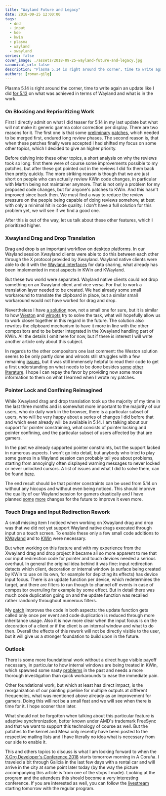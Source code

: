 ```yaml
---
title: "Wayland Future and Legacy"
date: 2018-09-25 12:00:00
tags:
  - dnd
  - input
  - kde
  - kwin
  - plasma
  - wayland
  - xwayland
series: false
cover_image: ./assets/2018-09-25-wayland-future-and-legacy.jpg
canonical_url: false
description: "Plasma 5.14 is right around the corner, time to write again an update like I did for 5.13 on what was achieved in terms of Wayland and what is in the work."
authors: [roman-gilg]
---
```

Plasma 5.14 is right around the corner, time to write again an update like I did [for 5.13](./progress-on-plasma-wayland-for-513) on what was achieved in terms of Wayland and what is in the work.

### On Blocking and Reprioritizing Work
First I directly admit on what I did teaser for 5.14 in my last update but what will not make it: generic gamma color correction per display. There are two reasons for it. The first one is that some [preliminary][phab-gamma-patch] [patches][phab-outputs-patch], which needed to be merged first, endured long review phases. The second reason is, that when these patches finally were accepted I had shifted my focus on some other topics, which I decided to give an higher priority.

Before delving into these other topics, a short analysis on why the reviews took so long: first there were of course some improvements possible to my patches, but after these got pointed out in the reviews I did fix them back then pretty quickly. The more striking reason is though that we are just short on people who can actually review KWin code changes, in particular with Martin being not maintainer anymore. That is not only a problem for my proposed code changes, but for anyone's patches to KWin. And this hasn't improved since back then. We must find a way to reduce the review pressure on the people being capable of doing reviews somehow, at best with only a minimal hit in code quality. I don't have a full solution for this problem yet, we will see if we find a good one.

After this is out of the way, let us talk about these other features, which I prioritized higher.

### Xwayland Drag and Drop Translation
Drag and drop is an important workflow on desktop platforms. In our Wayland session Xwayland clients were able to do this between each other through the X protocol provided by Xwayland. Wayland native clients were able to do it with the [Wayland interfaces][wayland-data-sharing] for data sharing, what already has been implemented in most aspects in KWin and KWayland.

But these two world were separated. Wayland native clients could not drop something on an Xwayland client and vice versa. For that to work a translation layer needed to be created. We had already some small workaround to translate the clipboard in place, but a similar small workaround would not have worked for drag and drop.

Nevertheless I have [a solution][phab-dnd-patch] now, not a small one for sure, but it is similar to how [Weston][weston-dnd] and [wlroots][wlroots-patch-dnd] try to solve the task, what will hopefully allow us to work closer together in this regard in the future. The solution also rewrites the clipboard mechanism to have it more in line with the other compositors and to be better integrated in the Xwayland handling part of KWin. All the details I omit here for now, but if there is interest I will write another article only about this subject.

In regards to the other compositors one last comment: the Weston solution seems to be only partly done and wlroots still struggles with a few remaining [issues][wlroots-patch-wip-dnd], but it was still immensely helpful to read their code to get a first understanding on what needs to be done besides [some][icccm-selections] [other][uninformativ-clipboard] [literature][johnlindal-dnd]. I hope I can repay the favor by providing now some more information to them on what I learned when I wrote my patches.

### Pointer Lock and Confining Reimagined
While Xwayland drag and drop translation took up the majority of my time in the last three months and is somewhat more important to the majority of our users, who do daily work in the browser, there is a particular subset of users, who will be very happy about a series of changes I did before that and which even already will be available in 5.14. I am talking about our support for pointer constraining, what consists of pointer locking and pointer confining, and the particular subset of users affected by that are gamers.

In the past we already supported pointer constraints, but the support lacked in numerous aspects. I won't go into detail, but anybody who tried to play some games in a Wayland session can probably tell you about problems, starting from annoyingly often displayed warning messages to never locked or never unlocked cursors. A list of issues and what I did to solve them, can be found [here][phab-task-pointer-constraints].

The end result should be that pointer constraints can be used from 5.14 on without any hiccups and without even being noticed. This should improve the quality of our Wayland session for gamers drastically and I have planned [some][pageflips-per-output-task] [more][scanout-direct-task] changes for the future to improve it even more.

### Touch Drags and Input Redirection Rework
A small missing item I noticed when working on Xwayland drag and drop was that we did not yet support Wayland native drags executed through input on a touch screen. To enable these only a few small code additions to [KWayland][touch-drag-kwayland-phab-patch] and to [KWin][touch-drag-kwin-phab-patch] were necessary.

But when working on this feature and with my experience from the Xwayland drag and drop project it became all so more apparent to me that our input redirection code for pointer and touch devices needed a serious overhaul. In general the original idea behind it was fine: input redirection detects which client, decoration or internal window (a surface being created by KWin to use on its own, for example for depicting its effects) has device input focus. There is an update function per device, which redetermines the target, and there are filters to run though to channel off events in case of compositor overruling for example by some effect. But in detail there was much code duplication going on and the update function was recalled rather randomly throughout numerous filters.

My [patch][rework-input-patch] improves the code in both aspects: the update function gets called only once per event and code duplication is reduced through more inheritance usage. Also it is now more clear when the input focus is on the decoration of a client or if the client is an internal window and what to do then. Overall the effects of this rework will not be directly visible to the user, but it will give us a stronger foundation to build upon in the future.

### Outlook
There is some more foundational work without a direct huge visible payoff necessary, in particular to how internal windows are being treated in KWin, which spawned some nasty [problems][invalid-geometry-patch] in the past and needs a more thorough investigation than quick workarounds to ease the immediate pain.

Other foundational work, but which at least has direct impact, is the reorganization of our painting pipeline for multiple outputs at different frequencies, what was mentioned above already as an improvement for gamers. Doing this will not be a small feat and we will see when there is time for it. I hope sooner than later.

What should not be forgotten when talking about this particular feature is adaptive synchronization, better known under AMD's trademark FreeSync and that we want to support this technology of course as well. But the patches to the kernel and Mesa only recently have been posted to the respective mailing lists and I have literally no idea what is necessary from our side to enable it.

This and others topics to discuss is what I am looking forward to when the [X.Org Developer's Conference 2018][xdc] starts tomorrow morning in A Coruña. I traveled a bit through Galicia in the last few days with a rental car and will arrive in the city at some point later today (by the way the picture accompanying this article is from one of the stops I made). Looking at the program and the attendees this should become a very interesting conference. If you are interested as well, you can follow the [livestream][xdc-livestreams] starting tomorrow with the regular program.

[phab-gamma-patch]: https://phabricator.kde.org/D12388
[phab-outputs-patch]: https://phabricator.kde.org/D11781
[wayland-data-sharing]: https://wayland.freedesktop.org/docs/html/ch04.html#sect-Protocol-data-sharing
[weston-dnd]: https://cgit.freedesktop.org/wayland/weston/tree/xwayland/dnd.c
[wlroots-patch-dnd]: https://github.com/swaywm/wlroots/pull/760
[wlroots-patch-wip-dnd]: https://github.com/swaywm/wlroots/pull/841
[icccm-selections]: https://tronche.com/gui/x/icccm/sec-2.html
[uninformativ-clipboard]: https://www.uninformativ.de/blog/postings/2017-04-02/0/POSTING-en.html
[johnlindal-dnd]: http://johnlindal.wixsite.com/xdnd
[phab-dnd-patch]: https://phabricator.kde.org/D15627
[phab-task-pointer-constraints]: https://phabricator.kde.org/T8923
[pageflips-per-output-task]: https://phabricator.kde.org/T5710
[scanout-direct-task]: https://phabricator.kde.org/T4426
[touch-drag-kwayland-phab-patch]: https://phabricator.kde.org/D15464
[touch-drag-kwin-phab-patch]: https://phabricator.kde.org/D15466
[rework-input-patch]: https://phabricator.kde.org/D15595
[invalid-geometry-patch]: https://phabricator.kde.org/D13084
[xdc]: https://xdc2018.x.org/
[xdc-livestreams]: https://twitter.com/xdc2018/status/1044160556318494721
